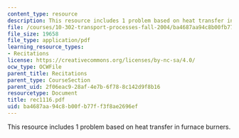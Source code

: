 ```yaml
---
content_type: resource
description: This resource includes 1 problem based on heat transfer in furnace burners.
file: /courses/10-302-transport-processes-fall-2004/ba4687aa94c8b00fb77ff3f8ae2696ef_rec1116.pdf
file_size: 19658
file_type: application/pdf
learning_resource_types:
- Recitations
license: https://creativecommons.org/licenses/by-nc-sa/4.0/
ocw_type: OCWFile
parent_title: Recitations
parent_type: CourseSection
parent_uid: 2f06eac9-28af-4e7b-6f78-8c142d9f8b16
resourcetype: Document
title: rec1116.pdf
uid: ba4687aa-94c8-b00f-b77f-f3f8ae2696ef
---
```

This resource includes 1 problem based on heat transfer in furnace burners.